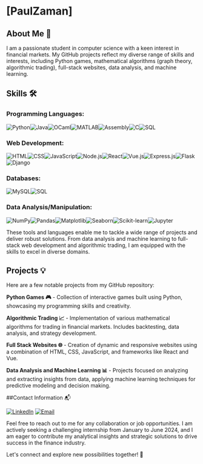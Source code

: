 # [PaulZaman]

## About Me 🚀

I am a passionate student in computer science with a keen interest in financial markets. My GitHub projects reflect my diverse range of skills and interests, including Python games, mathematical algorithms (graph theory, algorithmic trading), full-stack websites, data analysis, and machine learning.
## Skills 🛠️

### Programming Languages:
![Python](https://img.shields.io/badge/Python-3776AB?style=for-the-badge&logo=python&logoColor=white)![Java](https://img.shields.io/badge/Java-ED8B00?style=for-the-badge&logo=openjdk&logoColor=white)![OCaml](https://img.shields.io/badge/OCaml-EC6813?style=for-the-badge&logo=ocaml&logoColor=white)![MATLAB](https://img.shields.io/badge/MATLAB-0076A8?style=for-the-badge&logo=mathworks&logoColor=white)![Assembly](https://img.shields.io/badge/Assembly-0076A8?style=for-the-badge&logo=assembly&logoColor=white)![C](https://img.shields.io/badge/C-00599C?style=for-the-badge&logo=c&logoColor=white)![SQL](https://img.shields.io/badge/SQL-4479A1?style=for-the-badge&logo=sqlite&logoColor=white)

### Web Development:
![HTML](https://img.shields.io/badge/HTML-239120?style=for-the-badge&logo=html5&logoColor=white)![CSS](https://img.shields.io/badge/CSS-239120?&style=for-the-badge&logo=css3&logoColor=white)![JavaScript](https://img.shields.io/badge/JavaScript-F7DF1E?style=for-the-badge&logo=javascript&logoColor=black)![Node.js](https://img.shields.io/badge/Node.js-43853D?style=for-the-badge&logo=node.js&logoColor=white)![React](https://img.shields.io/badge/React-20232A?style=for-the-badge&logo=react&logoColor=61DAFB)![Vue.js](https://img.shields.io/badge/Vue.js-35495E?style=for-the-badge&logo=vue.js&logoColor=4FC08D)![Express.js](https://img.shields.io/badge/Express.js-404D59?style=for-the-badge)![Flask](https://img.shields.io/badge/Flask-000000?style=for-the-badge&logo=flask&logoColor=white)![Django](https://img.shields.io/badge/Django-092E20?style=for-the-badge&logo=django&logoColor=white)

### Databases:
![MySQL](https://img.shields.io/badge/MySQL-00000F?style=for-the-badge&logo=mysql&logoColor=white)![SQL](https://img.shields.io/badge/SQL-4479A1?style=for-the-badge&logo=sqlite&logoColor=white)

### Data Analysis/Manipulation:
![NumPy](https://img.shields.io/badge/NumPy-013243?style=for-the-badge&logo=numpy&logoColor=white)![Pandas](https://img.shields.io/badge/Pandas-150458?style=for-the-badge&logo=pandas&logoColor=white)![Matplotlib](https://img.shields.io/badge/Matplotlib-11557C?style=for-the-badge&logo=matplotlib&logoColor=white)![Seaborn](https://img.shields.io/badge/Seaborn-3776AB?style=for-the-badge&logo=seaborn&logoColor=white)![Scikit-learn](https://img.shields.io/badge/Scikit--learn-F7931E?style=for-the-badge&logo=scikit-learn&logoColor=white)![Jupyter](https://img.shields.io/badge/Jupyter-F37626?style=for-the-badge&logo=jupyter&logoColor=white)

These tools and languages enable me to tackle a wide range of projects and deliver robust solutions. From data analysis and machine learning to full-stack web development and algorithmic trading, I am equipped with the skills to excel in diverse domains.

## Projects 💡

Here are a few notable projects from my GitHub repository:

**Python Games 🎮** - Collection of interactive games built using Python, showcasing my programming skills and creativity.

**Algorithmic Trading 📈** - Implementation of various mathematical algorithms for trading in financial markets. Includes backtesting, data analysis, and strategy development.

**Full Stack Websites 🌐** - Creation of dynamic and responsive websites using a combination of HTML, CSS, JavaScript, and frameworks like React and Vue.

**Data Analysis and Machine Learning 📊** - Projects focused on analyzing and extracting insights from data, applying machine learning techniques for predictive modeling and decision making.

##Contact Information 📬

[![LinkedIn](https://img.shields.io/badge/LinkedIn-0A66C2?style=for-the-badge&logo=linkedin&logoColor=white)](https://www.linkedin.com/in/paul-zamanian-abbassi-899126196/) [![Email](https://img.shields.io/badge/Gmail-D14836?style=for-the-badge&logo=gmail&logoColor=white)](mailto:paul.c.zamanian@gmail.com)


Feel free to reach out to me for any collaboration or job opportunities. I am actively seeking a challenging internship from January to June 2024, and I am eager to contribute my analytical insights and strategic solutions to drive success in the finance industry.

Let's connect and explore new possibilities together! 🤝
